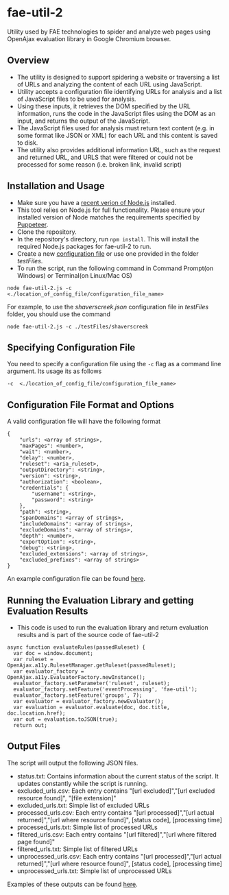# fae-util-2
Utility used by FAE technologies to spider and analyze web pages using OpenAjax evaluation library in Google Chromium browser.

## Overview 

* The utility is designed to support spidering a website or traversing a list of URLs and analyzing the content of each URL using JavaScript. 
* Utility accepts a configuration file identifying URLs for analysis and a list of JavaScript files to be used for analysis. 
* Using these inputs, it retrieves the DOM specified by the URL information, runs the code in the JavaScript files using the DOM as an input, and returns the output of the JavaScript. 
* The JavaScript files used for analysis must return text content (e.g. in some format like JSON or XML) for each URL and this content is saved to disk.
* The utility also provides additional information URL, such as the request and returned URL, and URLS that were filtered or could not be processed for some reason (i.e. broken link, invalid script)

## Installation and Usage

* Make sure you have a [recent verion of Node.js](https://nodejs.org) installed.
* This tool relies on Node.js for full functionality. Please ensure your installed version of Node matches the requirements specified by [Puppeteer](https://github.com/GoogleChrome/puppeteer#usage).  
* Clone the repository.
* In the repository's directory, run ```npm install```. This will install the required Node.js packages for fae-util-2 to run.
* Create a new [configuration file](#configuration-file-format-and-options) or use one provided in the folder *testFiles*. 
* To run the script, run the following command in Command Prompt(on Windows) or Terminal(on Linux/Mac OS) 
```
node fae-util-2.js -c <./location_of_config_file/configuration_file_name>
```

For example, to use the *shaverscreek.json* configuration file in *testFiles* folder, you should use the command 

```
node fae-util-2.js -c ./testFiles/shaverscreek
```

## Specifying Configuration File

You need to specify a configuration file using the ```-c``` flag as a command line argument. Its usage its as follows

```
-c  <./location_of_config_file/configuration_file_name>
```

## Configuration File Format and Options 

A valid configuration file will have the following format

```
{
    "urls": <array of strings>,
    "maxPages": <number>,
    "wait": <number>,
    "delay": <number>,
    "ruleset": <aria_ruleset>,
    "outputDirectory": <string>,
    "version": <string>,
    "authorization": <boolean>,
    "credentials": {
        "username": <string>,
        "password": <string>
    },
    "path": <string>,
    "spanDomains": <array of strings>,
    "includeDomains": <array of strings>,
    "excludeDomains": <array of strings>,
    "depth": <number>,
    "exportOption": <string>,
    "debug": <string>,
    "excluded_extensions": <array of strings>,
    "excluded_prefixes": <array of strings>
}

```

An example configuration file can be found [here](https://github.com/opena11y/fae-util-2/blob/master/testFiles/shaverscreek.json).

## Running the Evaluation Library and getting Evaluation Results

* This code is used to run the evaluation library and return evaluation results and is part of the source code of fae-util-2

```
async function evaluateRules(passedRuleset) {
  var doc = window.document;
  var ruleset = OpenAjax.a11y.RulesetManager.getRuleset(passedRuleset);
  var evaluator_factory = OpenAjax.a11y.EvaluatorFactory.newInstance();
  evaluator_factory.setParameter('ruleset', ruleset);
  evaluator_factory.setFeature('eventProcessing', 'fae-util');
  evaluator_factory.setFeature('groups', 7);
  var evaluator = evaluator_factory.newEvaluator();
  var evaluation = evaluator.evaluate(doc, doc.title, doc.location.href);
  var out = evaluation.toJSON(true);
  return out;
```

## Output Files

The script will output the following JSON files.

* status.txt: Contains information about the current status of the script. It updates constantly while the script is running.
* excluded_urls.csv: Each entry contains "[url excluded]","[url excluded resource found]", "[file extension]"
* excluded_urls.txt: Simple list of excluded URLs
* processed_urls.csv: Each entry contains "[url processed]","[url actual returned]","[url where resource found]", [status code], [processing time]
* processed_urls.txt: Simple list of processed URLs
* filtered_urls.csv: Each entry contains "[url filtered]","[url where filtered page found]"
* filtered_urls.txt: Simple list of filtered URLs
* unprocessed_urls.csv: Each entry contains "[url processed]","[url actual returned]","[url where resource found]", [status code], [processing time]
* unprocessed_urls.txt: Simple list of unprocessed URLs

Examples of these outputs can be found [here](https://github.com/opena11y/fae-util-2/wiki#example-configurations).

